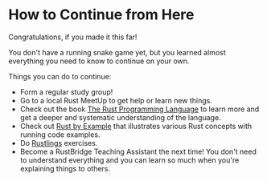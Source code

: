 # How to Continue from Here

Congratulations, if you made it this far!

You don't have a running snake game yet, but you learned almost everything you need to know to continue on your own.

Things you can do to continue:
* Form a regular study group!
* Go to a local Rust MeetUp to get help or learn new things.
* Check out the book [The Rust Programming Language](https://doc.rust-lang.org/book/) to learn more and get a deeper and systematic understanding of the language.
* Check out [Rust by Example](https://doc.rust-lang.org/rust-by-example/) that illustrates various Rust concepts with running code examples.
* Do [Rustlings](https://github.com/rust-lang/rustlings) exercises.
* Become a RustBridge Teaching Assistant the next time! You don't need to understand everything and you can learn so much when you're explaining things to others.

